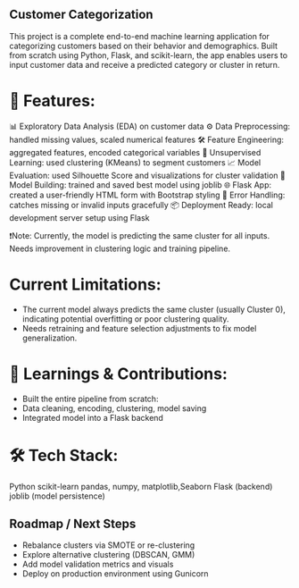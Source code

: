 ## Customer Categorization ##

This project is a complete end-to-end machine learning application for categorizing customers based on their behavior and demographics. Built from scratch using Python, Flask, and scikit-learn, the app enables users to input customer data and receive a predicted category or cluster in return.

# 🚀 Features: #
📊 Exploratory Data Analysis (EDA) on customer data
⚙️ Data Preprocessing: handled missing values, scaled numerical features
🛠 Feature Engineering: aggregated features, encoded categorical variables
🤖 Unsupervised Learning: used clustering (KMeans) to segment customers
📈 Model Evaluation: used Silhouette Score and visualizations for cluster validation
🧪 Model Building: trained and saved best model using joblib
🌐 Flask App: created a user-friendly HTML form with Bootstrap styling
🧾 Error Handling: catches missing or invalid inputs gracefully
📦 Deployment Ready: local development server setup using Flask

❗Note: Currently, the model is predicting the same cluster for all inputs. Needs improvement in clustering logic and training pipeline.


# Current Limitations: #
* The current model always predicts the same cluster (usually Cluster 0), indicating potential overfitting or poor clustering quality.
* Needs retraining and feature selection adjustments to fix model generalization.

# 📌 Learnings & Contributions: #
* Built the entire pipeline from scratch:
* Data cleaning, encoding, clustering, model saving
* Integrated model into a Flask backend

# 🛠️ Tech Stack: #
Python
scikit-learn
pandas, numpy, matplotlib,Seaborn
Flask (backend)
joblib (model persistence)

## Roadmap / Next Steps
- Rebalance clusters via SMOTE or re-clustering  
- Explore alternative clustering (DBSCAN, GMM)  
- Add model validation metrics and visuals  
- Deploy on production environment using Gunicorn
